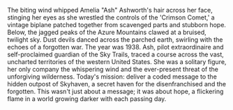 The biting wind whipped Amelia "Ash" Ashworth's hair across her face, stinging her eyes as she wrestled the controls of the 'Crimson Comet,' a vintage biplane patched together from scavenged parts and stubborn hope.  Below, the jagged peaks of the Azure Mountains clawed at a bruised, twilight sky.  Dust devils danced across the parched earth, swirling with the echoes of a forgotten war.  The year was 1938.  Ash, pilot extraordinaire and self-proclaimed guardian of the Sky Trails, traced a course across the vast, uncharted territories of the western United States.  She was a solitary figure, her only company the whispering wind and the ever-present threat of the unforgiving wilderness.  Today's mission: deliver a coded message to the hidden outpost of Skyhaven, a secret haven for the disenfranchised and the forgotten.  This wasn't just about a message; it was about hope, a flickering flame in a world growing darker with each passing day.
